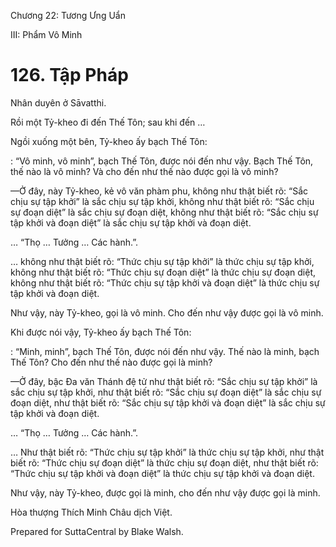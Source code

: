  

Chương 22: Tương Ưng Uẩn

III: Phẩm Vô Minh

# 126\. Tập Pháp

Nhân duyên ở Sāvatthi.

Rồi một Tỷ-kheo đi đến Thế Tôn; sau khi đến …

Ngồi xuống một bên, Tỷ-kheo ấy bạch Thế Tôn:

: “Vô minh, vô minh”, bạch Thế Tôn, được nói đến như vậy. Bạch Thế Tôn, thế nào là vô minh? Và cho đến như thế nào được gọi là vô minh?

—Ở đây, này Tỷ-kheo, kẻ vô văn phàm phu, không như thật biết rõ: “Sắc chịu sự tập khởi” là sắc chịu sự tập khởi, không như thật biết rõ: “Sắc chịu sự đoạn diệt” là sắc chịu sự đoạn diệt, không như thật biết rõ: “Sắc chịu sự tập khởi và đoạn diệt” là sắc chịu sự tập khởi và đoạn diệt.

… “Thọ … Tưởng … Các hành.”.

… không như thật biết rõ: “Thức chịu sự tập khởi” là thức chịu sự tập khởi, không như thật biết rõ: “Thức chịu sự đoạn diệt” là thức chịu sự đoạn diệt, không như thật biết rõ: “Thức chịu sự tập khởi và đoạn diệt” là thức chịu sự tập khởi và đoạn diệt.

Như vậy, này Tỷ-kheo, gọi là vô minh. Cho đến như vậy được gọi là vô minh.

Khi được nói vậy, Tỷ-kheo ấy bạch Thế Tôn:

: “Minh, minh”, bạch Thế Tôn, được nói đến như vậy. Thế nào là minh, bạch Thế Tôn? Cho đến như thế nào được gọi là minh?

—Ở đây, bậc Ða văn Thánh đệ tử như thật biết rõ: “Sắc chịu sự tập khởi” là sắc chịu sự tập khởi, như thật biết rõ: “Sắc chịu sự đoạn diệt” là sắc chịu sự đoạn diệt, như thật biết rõ: “Sắc chịu sự tập khởi và đoạn diệt” là sắc chịu sự tập khởi và đoạn diệt.

… “Thọ … Tưởng … Các hành.”.

… Như thật biết rõ: “Thức chịu sự tập khởi” là thức chịu sự tập khởi, như thật biết rõ: “Thức chịu sự đoạn diệt” là thức chịu sự đoạn diệt, như thật biết rõ: “Thức chịu sự tập khởi và đoạn diệt” là thức chịu sự tập khởi và đoạn diệt.

Như vậy, này Tỷ-kheo, được gọi là minh, cho đến như vậy được gọi là minh.

Hòa thượng Thích Minh Châu dịch Việt.

Prepared for SuttaCentral by Blake Walsh.
